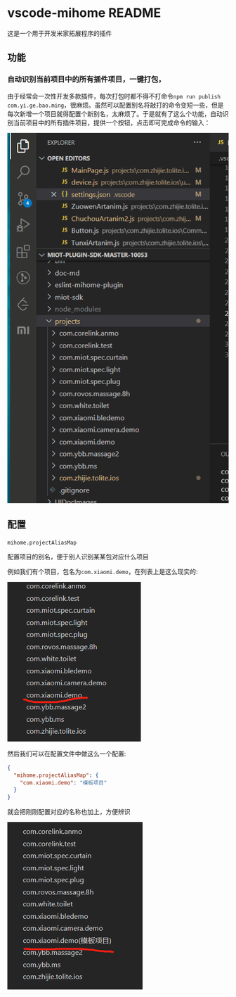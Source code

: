 # vscode-mihome README

这是一个用于开发米家拓展程序的插件

## 功能

### 自动识别当前项目中的所有插件项目，一键打包，

由于经常会一次性开发多款插件，每次打包时都不得不打命令`npm run publish com.yi.ge.bao.ming`，很麻烦。虽然可以配置别名将敲打的命令变短一些，但是每次新增一个项目就得配置个新别名，太麻烦了。于是就有了这么个功能，自动识别当前项目中的所有插件项目，提供一个按钮，点击即可完成命令的输入：

![](/1.gif)


## 配置

`mihome.projectAliasMap`

配置项目的别名，便于别人识别某某包对应什么项目

例如我们有个项目，包名为`com.xiaomi.demo`，在列表上是这么现实的:

![](/1.png)

然后我们可以在配置文件中做这么一个配置:

```json
{
  "mihome.projectAliasMap": {
    "com.xiaomi.demo": "模板项目"
  }
}

```

就会把刚刚配置对应的名称也加上，方便辨识

![](/2.png)
